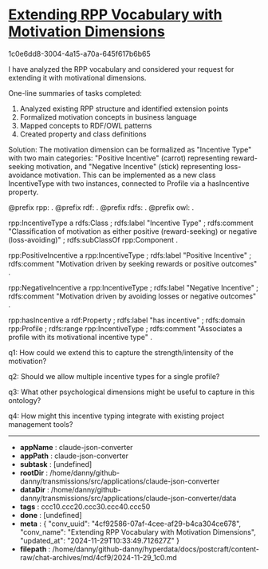 # [Extending RPP Vocabulary with Motivation Dimensions](https://claude.ai/chat/4cf92586-07af-4cee-af29-b4ca304ce678)

1c0e6dd8-3004-4a15-a70a-645f617b6b65

 I have analyzed the RPP vocabulary and considered your request for extending it with motivational dimensions.

One-line summaries of tasks completed:
1. Analyzed existing RPP structure and identified extension points
2. Formalized motivation concepts in business language
3. Mapped concepts to RDF/OWL patterns
4. Created property and class definitions

Solution:
The motivation dimension can be formalized as "Incentive Type" with two main categories: "Positive Incentive" (carrot) representing reward-seeking motivation, and "Negative Incentive" (stick) representing loss-avoidance motivation. This can be implemented as a new class IncentiveType with two instances, connected to Profile via a hasIncentive property.



<antArtifact identifier="incentive-extension" type="application/vnd.ant.code" language="turtle" title="RPP Incentive Extension">
@prefix rpp: <http://www.citnames.com/2001/04/rpp#> .
@prefix rdf: <http://www.w3.org/1999/02/22-rdf-syntax-ns#> .
@prefix rdfs: <http://www.w3.org/2000/01/rdf-schema#> .
@prefix owl: <http://www.w3.org/2002/07/owl#> .

rpp:IncentiveType a rdfs:Class ;
    rdfs:label "Incentive Type" ;
    rdfs:comment "Classification of motivation as either positive (reward-seeking) or negative (loss-avoiding)" ;
    rdfs:subClassOf rpp:Component .

rpp:PositiveIncentive a rpp:IncentiveType ;
    rdfs:label "Positive Incentive" ;
    rdfs:comment "Motivation driven by seeking rewards or positive outcomes" .

rpp:NegativeIncentive a rpp:IncentiveType ;
    rdfs:label "Negative Incentive" ;
    rdfs:comment "Motivation driven by avoiding losses or negative outcomes" .

rpp:hasIncentive a rdf:Property ;
    rdfs:label "has incentive" ;
    rdfs:domain rpp:Profile ;
    rdfs:range rpp:IncentiveType ;
    rdfs:comment "Associates a profile with its motivational incentive type" .
</antArtifact>

q1: How could we extend this to capture the strength/intensity of the motivation?

q2: Should we allow multiple incentive types for a single profile?

q3: What other psychological dimensions might be useful to capture in this ontology?

q4: How might this incentive typing integrate with existing project management tools?

---

* **appName** : claude-json-converter
* **appPath** : claude-json-converter
* **subtask** : [undefined]
* **rootDir** : /home/danny/github-danny/transmissions/src/applications/claude-json-converter
* **dataDir** : /home/danny/github-danny/transmissions/src/applications/claude-json-converter/data
* **tags** : ccc10.ccc20.ccc30.ccc40.ccc50
* **done** : [undefined]
* **meta** : {
  "conv_uuid": "4cf92586-07af-4cee-af29-b4ca304ce678",
  "conv_name": "Extending RPP Vocabulary with Motivation Dimensions",
  "updated_at": "2024-11-29T10:33:49.712627Z"
}
* **filepath** : /home/danny/github-danny/hyperdata/docs/postcraft/content-raw/chat-archives/md/4cf9/2024-11-29_1c0.md